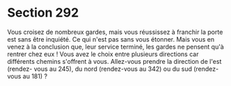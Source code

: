 # Section 292

Vous croisez de nombreux gardes, mais vous réussissez à 
franchir la porte est sans être inquiété. Ce qui n'est pas sans vous 
étonner. Mais vous en venez à la conclusion que, leur service 
terminé, les gardes ne pensent qu'à rentrer chez eux ! Vous avez 
le choix entre plusieurs directions car différents chemins 
s'offrent à vous. Allez-vous prendre la direction de l'est (rendez-
vous au 245), du nord (rendez-vous au 342) ou du sud (rendez-
vous au 181) ?